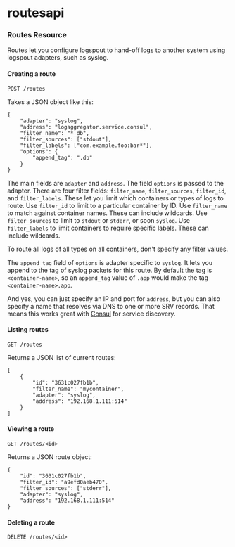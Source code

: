 # routesapi

### Routes Resource

Routes let you configure logspout to hand-off logs to another system using logspout adapters, such as syslog.

#### Creating a route

	POST /routes

Takes a JSON object like this:

	{
		"adapter": "syslog",
		"address": "logaggregator.service.consul",
		"filter_name": "*_db",
		"filter_sources": ["stdout"],
		"filter_labels": ["com.example.foo:bar*"],
		"options": {
			"append_tag": ".db"
		}
	}

The main fields are `adapter` and `address`. The field `options` is passed to the adapter. There are four filter fields: `filter_name`, `filter_sources`, `filter_id`, and `filter_labels`. These let you limit which containers or types of logs to route. Use `filter_id` to limit to a particular container by ID. Use `filter_name` to match against container names. These can include wildcards. Use `filter_sources` to limit to `stdout` or `stderr`, or soon `syslog`. Use `filter_labels` to limit containers to require specific labels. These can include wildcards.

To route all logs of all types on all containers, don't specify any filter values.

The `append_tag` field of `options` is adapter specific to `syslog`. It lets you append to the tag of syslog packets for this route. By default the tag is `<container-name>`, so an `append_tag` value of `.app` would make the tag `<container-name>.app`.

And yes, you can just specify an IP and port for `address`, but you can also specify a name that resolves via DNS to one or more SRV records. That means this works great with [Consul](http://www.consul.io/) for service discovery.

#### Listing routes

	GET /routes

Returns a JSON list of current routes:

	[
		{
			"id": "3631c027fb1b",
			"filter_name": "mycontainer",
			"adapter": "syslog",
			"address": "192.168.1.111:514"
		}
	]

#### Viewing a route

	GET /routes/<id>

Returns a JSON route object:

	{
		"id": "3631c027fb1b",
		"filter_id": "a9efd0aeb470",
		"filter_sources": ["stderr"],
		"adapter": "syslog",
		"address": "192.168.1.111:514"
	}

#### Deleting a route

	DELETE /routes/<id>
